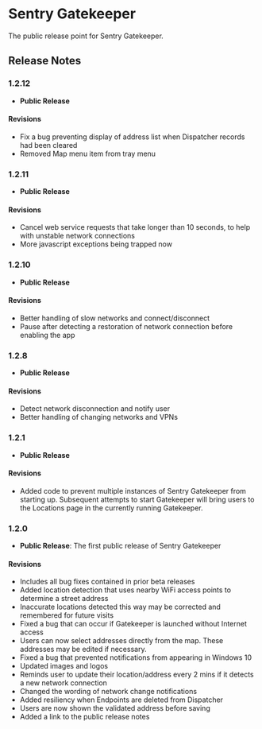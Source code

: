 # Sentry Gatekeeper
The public release point for Sentry Gatekeeper.

## Release Notes

### 1.2.12
- **Public Release**

#### Revisions
- Fix a bug preventing display of address list when Dispatcher records had been cleared
- Removed Map menu item from tray menu


### 1.2.11
- **Public Release**

#### Revisions
- Cancel web service requests that take longer than 10 seconds, to help with unstable network connections
- More javascript exceptions being trapped now


### 1.2.10
- **Public Release**

#### Revisions
- Better handling of slow networks and connect/disconnect
- Pause after detecting a restoration of network connection before enabling the app


### 1.2.8
- **Public Release**

#### Revisions
- Detect network disconnection and notify user
- Better handling of changing networks and VPNs


### 1.2.1
- **Public Release**

#### Revisions
- Added code to prevent multiple instances of Sentry Gatekeeper from starting up.  Subsequent attempts to start Gatekeeper will bring users to the Locations page in the currently running Gatekeeper.


### 1.2.0
- **Public Release**: The first public release of Sentry Gatekeeper

#### Revisions
- Includes all bug fixes contained in prior beta releases
- Added location detection that uses nearby WiFi access points to determine a street address
- Inaccurate locations detected this way may be corrected and remembered for future visits
- Fixed a bug that can occur if Gatekeeper is launched without Internet access
- Users can now select addresses directly from the map. These addresses may be edited if necessary.
- Fixed a bug that prevented notifications from appearing in Windows 10
- Updated images and logos
- Reminds user to update their location/address every 2 mins if it detects a new network connection
- Changed the wording of network change notifications
- Added resiliency when Endpoints are deleted from Dispatcher
- Users are now shown the validated address before saving
- Added a link to the public release notes
